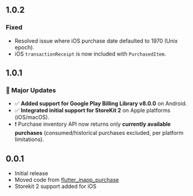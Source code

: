 ## 1.0.2

### Fixed
- Resolved issue where iOS purchase date defaulted to 1970 (Unix epoch).
- iOS `transactionReceipt` is now included with `PurchasedItem`.

## 1.0.1

### 🚀 Major Updates
- ✅ **Added support for Google Play Billing Library v8.0.0** on Android.
- ✅ **Integrated initial support for StoreKit 2** on Apple platforms (iOS/macOS).
- ❗ Purchase inventory API now returns only **currently available purchases** (consumed/historical purchases excluded, per platform limitations).

## 0.0.1

- Initial release 
- Moved code from [flutter_inapp_purchase](https://github.com/hyochan/flutter_inapp_purchase)
- Storekit 2 support added for iOS
